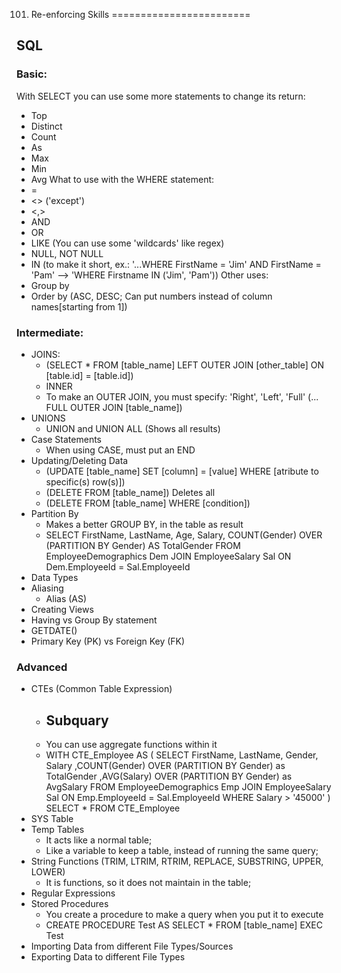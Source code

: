 101. Re-enforcing Skills
========================

## SQL
### Basic:
With SELECT you can use some more statements to change its return:
- Top
- Distinct
- Count
- As
- Max
- Min
- Avg
What to use with the WHERE statement:
- =
- <> ('except')
- <,>
- AND
- OR
- LIKE (You can use some 'wildcards' like regex)
- NULL, NOT NULL
- IN (to make it short, ex.: '...WHERE FirstName = 'Jim' AND FirstName = 'Pam' --> 'WHERE Firstname IN ('Jim', 'Pam'))
Other uses:
- Group by
- Order by (ASC, DESC; Can put numbers instead of column names[starting from 1])
### Intermediate:
- JOINS:
    - (SELECT * FROM [table_name] LEFT OUTER JOIN [other_table] ON [table.id] = [table.id])
    - INNER
    - To make an OUTER JOIN, you must specify: 'Right', 'Left', 'Full' (... FULL OUTER JOIN [table_name])
- UNIONS
    - UNION and UNION ALL (Shows all results)
- Case Statements
    - When using CASE, must put an END
- Updating/Deleting Data
    - (UPDATE [table_name] SET [column] = [value] WHERE [atribute to specific(s) row(s)])
    - (DELETE FROM [table_name]) Deletes all
    - (DELETE FROM [table_name] WHERE [condition])
- Partition By
    - Makes a better GROUP BY, in the table as result
    -   SELECT FirstName, LastName, Age, Salary,
        COUNT(Gender) OVER (PARTITION BY Gender) AS TotalGender
        FROM EmployeeDemographics Dem
        JOIN EmployeeSalary Sal
        	ON Dem.EmployeeId = Sal.EmployeeId
- Data Types
- Aliasing
    - Alias (AS)
- Creating Views
- Having vs Group By statement
- GETDATE()
- Primary Key (PK) vs Foreign Key (FK)
### Advanced
- CTEs (Common Table Expression)
    - Subquary
        - 
    - You can use aggregate functions within it
    - WITH CTE_Employee AS (
        SELECT FirstName, LastName, Gender, Salary
        ,COUNT(Gender) OVER (PARTITION BY Gender) as TotalGender
        ,AVG(Salary) OVER (PARTITION BY Gender) as AvgSalary
        FROM EmployeeDemographics Emp
        JOIN EmployeeSalary Sal
        	ON Emp.EmployeeId = Sal.EmployeeId
        WHERE Salary > '45000'
        )
        SELECT *
        FROM CTE_Employee
- SYS Table
- Temp Tables
    - It acts like a normal table;
    - Like a variable to keep a table, instead of running the same query;
- String Functions (TRIM, LTRIM, RTRIM, REPLACE, SUBSTRING, UPPER, LOWER)
    - It is functions, so it does not maintain in the table;
- Regular Expressions
- Stored Procedures
    - You create a procedure to make a query when you put it to execute
    - CREATE PROCEDURE Test
       AS
       SELECT *
       FROM [table_name]
       EXEC Test
- Importing Data from different File Types/Sources
- Exporting Data to different File Types